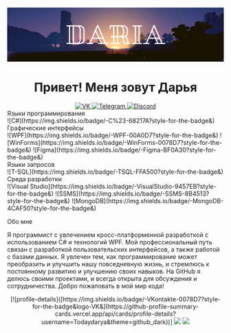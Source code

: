 ![Header](https://github.com/Todaydarya/Todaydarya/blob/main/image/Todaydarya.png)

<h1 align="center">Привет! Меня зовут Дарья</h1>
<div align="center">
	<a href="https://vk.com/sanik__sanik](https://vk.com/vasi_tyt">
	<img src="https://img.shields.io/badge/VK-0078D7?style=for-the-badge&logo=vk&logoColor=white" alt="VK">
	</a>
	<a href="https://t.me/Todaydarya">
	<img src="https://img.shields.io/badge/Telegram-00A0D7?style=for-the-badge&logo=Telegram&logoColor=white" alt="Telegram">
	</a>
	<a href="https://discordapp.com/users/658399076299178036/">
	<img src="https://img.shields.io/badge/Discord-00A0D7?style=for-the-badge&logo=vk&logoColor=white" alt="Discord">
	</a>
</div>
<div>
	Языки программирования</div>
	![C#](https://img.shields.io/badge/-C%23-68217A?style-for-the-badge&)

<div>
	Графические интерфейсы</div>
	![WPF](https://img.shields.io/badge/-WPF-00A0D7?style-for-the-badge&)
	![WinForms](https://img.shields.io/badge/-WinForms-0078D7?style-for-the-badge&)
	![Figma](https://img.shields.io/badge/-Figma-BF0A30?style-for-the-badge&)


<div>
	Языки запросов</div>
	![T-SQL](https://img.shields.io/badge/-TSQL-FFA500?style-for-the-badge&)


<div>
	Среда разработки</div>
	![Visual Studio](https://img.shields.io/badge/-VisualStudio-9457EB?style-for-the-badge&)
	![SSMS](https://img.shields.io/badge/-SSMS-8B4513?style-for-the-badge&)
	![MongoDB](https://img.shields.io/badge/-MongoDB-4CAF50?style-for-the-badge&)




<p>Обо мне</p>
Я программист с увлечением кросс-платформенной разработкой с использованием C# и технологий WPF. Мой профессиональный путь связан с разработкой пользовательских интерфейсов, а также работой с базами данных. Я увлечен тем, как программирование может преобразить и улучшить нашу повседневную жизнь, и стремлюсь к постоянному развитию и улучшению своих навыков. На GitHub я делюсь своими проектами, и всегда открыта для обсуждения и сотрудничества. Добро пожаловать в мой мир кода! 

<p align="center">
	[![profile-details]([https://img.shields.io/badge/-VKontakte-0078D7?style-for-the-badge&logo-VK&](https://github-profile-summary-cards.vercel.app/api/cards/profile-details?username=Todaydarya&theme=github_dark))]
	<img src="https://github-profile-summary-cards.vercel.app/api/cards/profile-details?username=Todaydarya&theme=github_dark">
	<img src="https://github-profile-summary-cards.vercel.app/api/cards/most-commit-language?username=Todaydarya&theme=github_dark">
</p>
